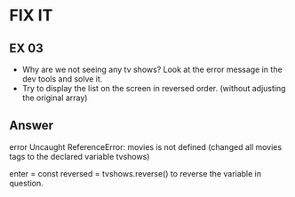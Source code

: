 # FIX IT
## EX 03
* Why are we not seeing any tv shows? Look at the error message in the dev tools and solve it.
* Try to display the list on the screen in reversed order. (without adjusting the original array)

## Answer
error Uncaught ReferenceError: movies is not defined    (changed all movies tags to the declared variable tvshows)

enter =
const reversed = tvshows.reverse()  to reverse the variable in question. 
 